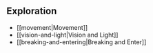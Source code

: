 ## Exploration

- [[movement|Movement]]
- [[vision-and-light|Vision and Light]]
- [[breaking-and-entering|Breaking and Enter]]
